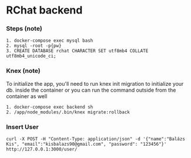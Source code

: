 # RChat backend #

### Steps (note)
```
1. docker-compose exec mysql bash
2. mysql -root -p{pw}
3. CREATE DATABASE rchat CHARACTER SET utf8mb4 COLLATE utf8mb4_unicode_ci;
```

### Knex (note)
To initialize the app, you'll need to run knex init migration to initialize your db.
inside the container or you can run the command outside from the container as well
```
1. docker-compose exec backend sh
2. /app/node_modules/.bin/knex migrate:rollback
```

### Insert User
```
curl -X POST -H "Content-Type: application/json" -d '{"name":"Balázs Kis", "email":"kisbalazs90@gmail.com", "password": "123456"}' http://127.0.0.1:3000/user/
```